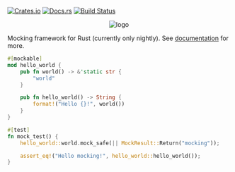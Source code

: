 [![Crates.io](https://img.shields.io/crates/d/mocktopus.svg)](https://crates.io/crates/mocktopus)
[![Docs.rs](https://docs.rs/mocktopus/badge.svg)](https://docs.rs/crate/mocktopus)
[![Build Status](https://travis-ci.org/CodeSandwich/Mocktopus.svg?branch=master)](https://travis-ci.org/CodeSandwich/Mocktopus)

<p align="center">
  <img src="https://raw.githubusercontent.com/CodeSandwich/mocktopus/master/logo.png" alt="logo"/>
</p>

Mocking framework for Rust (currently only nightly). See [documentation](https://docs.rs/crate/mocktopus) for more.

```rust
#[mockable]
mod hello_world {
    pub fn world() -> &'static str {
        "world"
    }

    pub fn hello_world() -> String {
        format!("Hello {}!", world())
    }
}

#[test]
fn mock_test() {
    hello_world::world.mock_safe(|| MockResult::Return("mocking"));

    assert_eq!("Hello mocking!", hello_world::hello_world());
}
```
